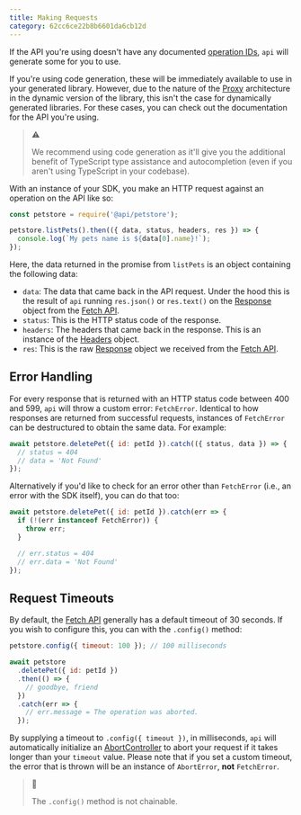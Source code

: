 ```yaml
---
title: Making Requests
category: 62cc6ce22b8b6601da6cb12d
---
```


If the API you're using doesn't have any documented [operation IDs](https://github.com/OAI/OpenAPI-Specification/blob/main/versions/3.1.0.md#user-content-operationid), `api` will generate some for you to use.

If you're using code generation, these will be immediately available to use in your generated library. However, due to the nature of the [Proxy](https://developer.mozilla.org/en-US/docs/Web/JavaScript/Reference/Global_Objects/Proxy) architecture in the dynamic version of the library, this isn't the case for dynamically generated libraries. For these cases, you can check out the documentation for the API you're using.

> ⚠️
>
> We recommend using code generation as it'll give you the additional benefit of TypeScript type assistance and autocompletion (even if you aren't using TypeScript in your codebase).

With an instance of your SDK, you make an HTTP request against an operation on the API like so:

```js
const petstore = require('@api/petstore');

petstore.listPets().then(({ data, status, headers, res }) => {
  console.log(`My pets name is ${data[0].name}!`);
});
```

Here, the data returned in the promise from `listPets` is an object containing the following data:

- `data`: The data that came back in the API request. Under the hood this is the result of `api` running `res.json()` or `res.text()` on the [Response](https://developer.mozilla.org/en-US/docs/Web/API/Response) object from the [Fetch API](https://developer.mozilla.org/en-US/docs/Web/API/Fetch_API).
- `status`: This is the HTTP status code of the response.
- `headers`: The headers that came back in the response. This is an instance of the [Headers](https://developer.mozilla.org/en-US/docs/Web/API/Headers) object.
- `res`: This is the raw [Response](https://developer.mozilla.org/en-US/docs/Web/API/Response) object we received from the [Fetch API](https://developer.mozilla.org/en-US/docs/Web/API/Fetch_API).

## Error Handling

For every response that is returned with an HTTP status code between 400 and 599, `api` will throw a custom error: `FetchError`. Identical to how responses are returned from successful requests, instances of `FetchError` can be destructured to obtain the same data. For example:

```js
await petstore.deletePet({ id: petId }).catch(({ status, data }) => {
  // status = 404
  // data = 'Not Found'
});
```

Alternatively if you'd like to check for an error other than `FetchError` (i.e., an error with the SDK itself), you can do that too:

```js
await petstore.deletePet({ id: petId }).catch(err => {
  if (!(err instanceof FetchError)) {
    throw err;
  }

  // err.status = 404
  // err.data = 'Not Found'
});
```

## Request Timeouts

By default, the [Fetch API](https://developer.mozilla.org/en-US/docs/Web/API/Fetch_API) generally has a default timeout of 30 seconds. If you wish to configure this, you can with the `.config()` method:

```js
petstore.config({ timeout: 100 }); // 100 milliseconds

await petstore
  .deletePet({ id: petId })
  .then(() => {
    // goodbye, friend
  })
  .catch(err => {
    // err.message = The operation was aborted.
  });
```

By supplying a timeout to `.config({ timeout })`, in milliseconds, `api` will automatically initialize an [AbortController](https://developer.mozilla.org/en-US/docs/Web/API/AbortController) to abort your request if it takes longer than your `timeout` value. Please note that if you set a custom timeout, the error that is thrown will be an instance of `AbortError`, **not** `FetchError`.

> 📘
>
> The `.config()` method is not chainable.

